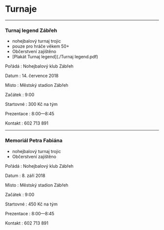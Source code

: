 # Turnaje #

---

### Turnaj legend Zábřeh ###
- nohejbalový turnaj trojic
- pouze pro hráče věkem 50+ 
- Občerstvení zajištěno 
- [Plakát Turnaj legend](./Turnaj legend.pdf)

Pořádá
: Nohejbalový klub Zábřeh

Datum
: 14\. července 2018

Místo
: Městský stadion Zábřeh 

Začátek
: 9:00 

Startovné
: 300 Kč na tým 

Prezentace
: 8:00—8:45 

Kontakt
: 602 713 891

---

### Memoriál Petra Fabiána 
- nohejbalový turnaj trojic
- Občerstvení zajištěno 

Pořádá
: Nohejbalový klub Zábřeh

Datum
: 8\. září 2018

Místo
: Městský stadion Zábřeh 

Začátek
: 9:00 

Startovné
: 450 Kč na tým 

Prezentace
: 8:00—8:45 

Kontakt
: 602 713 891

